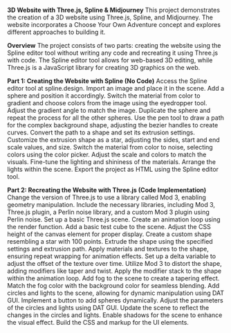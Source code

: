 **3D Website with Three.js, Spline & Midjourney**
This project demonstrates the creation of a 3D website using Three.js, Spline, and Midjourney. The website incorporates a Choose Your Own Adventure concept and explores different approaches to building it.

**Overview**
The project consists of two parts: creating the website using the Spline editor tool without writing any code and recreating it using Three.js with code. The Spline editor tool allows for web-based 3D editing, while Three.js is a JavaScript library for creating 3D graphics on the web.

**Part 1: Creating the Website with Spline (No Code)**
Access the Spline editor tool at spline.design.
Import an image and place it in the scene.
Add a sphere and position it accordingly.
Switch the material from color to gradient and choose colors from the image using the eyedropper tool.
Adjust the gradient angle to match the image.
Duplicate the sphere and repeat the process for all the other spheres.
Use the pen tool to draw a path for the complex background shape, adjusting the bezier handles to create curves.
Convert the path to a shape and set its extrusion settings.
Customize the extrusion shape as a star, adjusting the sides, start and end scale values, and size.
Switch the material from color to noise, selecting colors using the color picker.
Adjust the scale and colors to match the visuals.
Fine-tune the lighting and shininess of the materials.
Arrange the lights within the scene.
Export the project as HTML using the Spline editor tool.

**Part 2: Recreating the Website with Three.js (Code Implementation)**
Change the version of Three.js to use a library called Mod 3, enabling geometry manipulation.
Include the necessary libraries, including Mod 3, Three.js plugin, a Perlin noise library, and a custom Mod 3 plugin using Perlin noise.
Set up a basic Three.js scene.
Create an animation loop using the render function.
Add a basic test cube to the scene.
Adjust the CSS height of the canvas element for proper display.
Create a custom shape resembling a star with 100 points.
Extrude the shape using the specified settings and extrusion path.
Apply materials and textures to the shape, ensuring repeat wrapping for animation effects.
Set up a delta variable to adjust the offset of the texture over time.
Utilize Mod 3 to distort the shape, adding modifiers like taper and twist.
Apply the modifier stack to the shape within the animation loop.
Add fog to the scene to create a tapering effect.
Match the fog color with the background color for seamless blending.
Add circles and lights to the scene, allowing for dynamic manipulation using DAT GUI.
Implement a button to add spheres dynamically.
Adjust the parameters of the circles and lights using DAT GUI.
Update the scene to reflect the changes in the circles and lights.
Enable shadows for the scene to enhance the visual effect.
Build the CSS and markup for the UI elements.
